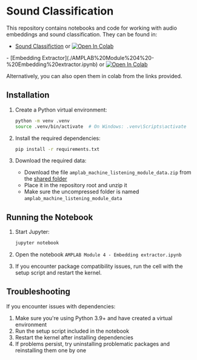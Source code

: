 # Sound Classification

This repository contains notebooks and code for working with audio embeddings and sound classification.
They can be found in:
- [Sound Classifiction](./AMPLAB%20Module%204%20-%20Sound%20classification.ipynb) or <a target="_blank" href="https://colab.research.google.com/github/SidSaxena01/sound-classification/blob/main/AMPLAB%20Module%204%20-%20Sound%20classification.ipynb">
  <img src="https://colab.research.google.com/assets/colab-badge.svg" alt="Open In Colab"/>
</a>
- [Embedding Extractor](./AMPLAB%20Module%204%20-%20Embedding%20extractor.ipynb) or <a target="_blank" href="https://colab.research.google.com/github/SidSaxena01/sound-classification/blob/main/AMPLAB%20Module%204%20-%20Embedding%20extractor.ipynb">
  <img src="https://colab.research.google.com/assets/colab-badge.svg" alt="Open In Colab"/>
</a>

Alternatively, you can also open them in colab from the links provided.

## Installation

1. Create a Python virtual environment:
   ```bash
   python -m venv .venv
   source .venv/bin/activate  # On Windows: .venv\Scripts\activate
   ```

2. Install the required dependencies:
   ```bash
   pip install -r requirements.txt
   ```

3. Download the required data:
   - Download the file `amplab_machine_listening_module_data.zip` from the [shared folder](https://drive.google.com/drive/folders/1FHEmzEXgBV1CCAWo_F3KDpw9QM5ecuZf?usp=sharing)
   - Place it in the repository root and unzip it
   - Make sure the uncompressed folder is named `amplab_machine_listening_module_data`

## Running the Notebook

1. Start Jupyter:
   ```bash
   jupyter notebook
   ```

2. Open the notebook `AMPLAB Module 4 - Embedding extractor.ipynb`

3. If you encounter package compatibility issues, run the cell with the setup script and restart the kernel.

## Troubleshooting

If you encounter issues with dependencies:

1. Make sure you're using Python 3.9+ and have created a virtual environment
2. Run the setup script included in the notebook
3. Restart the kernel after installing dependencies
4. If problems persist, try uninstalling problematic packages and reinstalling them one by one
